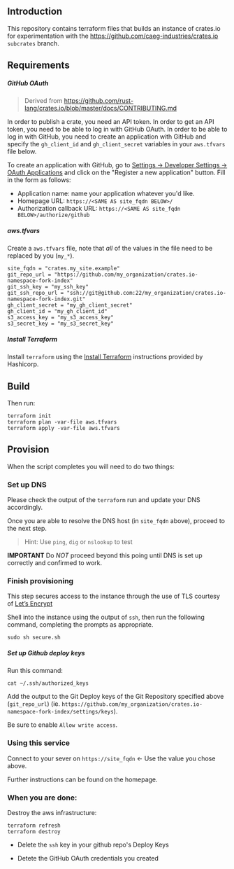 ## Introduction

This repository contains terraform files that builds an instance of crates.io for experimentation with the https://github.com/caeg-industries/crates.io `subcrates` branch.

## Requirements

##### GitHub OAuth

> Derived from https://github.com/rust-lang/crates.io/blob/master/docs/CONTRIBUTING.md

In order to publish a crate, you need an API token. In order to get an API
token, you need to be able to log in with GitHub OAuth. In order to be able to
log in with GitHub, you need to create an application with GitHub and specify
the `gh_client_id` and `gh_client_secret` variables in your `aws.tfvars` file below.

To create an application with GitHub, go to [Settings -> Developer Settings ->
OAuth Applications](https://github.com/settings/developers) and click on the
"Register a new application" button. Fill in the form as follows:

- Application name: name your application whatever you'd like.
- Homepage URL: `https://<SAME AS site_fqdn BELOW>/`
- Authorization callback URL: `https://<SAME AS site_fqdn BELOW>/authorize/github`

##### aws.tfvars

Create a `aws.tfvars` file, note that _all_ of the values in the file need to be replaced by you (`my_*`).
```
site_fqdn = "crates.my_site.example"
git_repo_url = "https://github.com/my_organization/crates.io-namespace-fork-index"
git_ssh_key = "my_ssh_key"
git_ssh_repo_url = "ssh://git@github.com:22/my_organization/crates.io-namespace-fork-index.git"
gh_client_secret = "my_gh_client_secret"
gh_client_id = "my_gh_client_id"
s3_access_key = "my_s3_access_key"
s3_secret_key = "my_s3_secret_key"
```

##### Install Terraform

Install `terraform` using the [Install Terraform](https://learn.hashicorp.com/tutorials/terraform/install-cli?in=terraform/aws-get-started) instructions provided by Hashicorp.

## Build

Then run:

```shell
terraform init
terraform plan -var-file aws.tfvars
terraform apply -var-file aws.tfvars
```

## Provision

When the script completes you will need to do two things:

### Set up DNS

Please check the output of the `terraform` run and update your DNS accordingly.

Once you are able to resolve the DNS host (in `site_fqdn` above), proceed to the next step.

> Hint: Use `ping`, `dig` or `nslookup` to test


**IMPORTANT** Do _NOT_ proceed beyond this poing until DNS is set up correctly and confirmed to work. 

### Finish provisioning

This step secures access to the instance through the use of TLS courtesy of [Let’s Encrypt](https://letsencrypt.org)

Shell into the instance using the output of `ssh`, then run the following command, completing the prompts as appropriate.

```shell
sudo sh secure.sh
```

##### Set up Github deploy keys

Run this command:

```shell
cat ~/.ssh/authorized_keys
```

Add the output to the Git Deploy keys of the Git Repository specified above (`git_repo_url`) (ie. `https://github.com/my_organization/crates.io-namespace-fork-index/settings/keys`).

Be sure to enable `Allow write access`.


### Using this service

Connect to your sever on `https://site_fqdn` <- Use the value you chose above.

Further instructions can be found on the homepage.

### When you are done:

Destroy the aws infrastructure:

```shell
terraform refresh
terraform destroy
```

- Delete the `ssh` key in your github repo's Deploy Keys

- Detete the GitHub OAuth credentials you created
